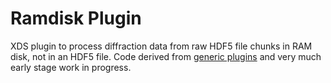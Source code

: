 # Ramdisk Plugin

XDS plugin to process diffraction data from raw HDF5 file chunks in RAM disk, not in an HDF5 file. Code derived from [generic plugins](https://wiki.uni-konstanz.de/xds/index.php/LIB) and very much early stage work in progress.
